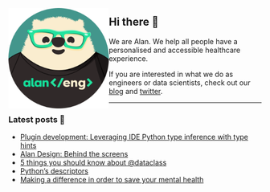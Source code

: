 <!--

**Here are some ideas to get you started:**

🙋‍♀️ A short introduction - what is your organization all about?
🌈 Contribution guidelines - how can the community get involved?
👩‍💻 Useful resources - where can the community find your docs? Is there anything else the community should know?
🍿 Fun facts - what does your team eat for breakfast?
🧙 Remember, you can do mighty things with the power of [Markdown](https://guides.github.com/features/mastering-markdown/)
-->

<img
  alt="Alan engineer"
  src="https://github.com/alan-eu/.github/raw/acceptance/profile/alan-eng-rounded.png"
  width="200"
  align="left"
/>

## Hi there 👋

We are Alan. We help all people have a personalised and accessible healthcare experience.

If you are interested in what we do as engineers or data scientists, check out our [blog](https://medium.com/alan) and [twitter](https://twitter.com/alanengineering).

---

### Latest posts 📖

<!--START_SECTION:feed-->
* [Plugin development: Leveraging IDE Python type inference with type hints](https://medium.com/alan/plugin-development-leveraging-ide-python-type-inference-with-type-hints-7426b3d5ee49?source=rss----b2cb698c4e73---4)
* [Alan Design: Behind the screens](https://medium.com/alan/alan-design-behind-the-screens-9263628dcbb1?source=rss----b2cb698c4e73---4)
* [ 5 things you should know about @dataclass](https://medium.com/alan/5-things-you-should-know-about-dataclass-8c143b75596?source=rss----b2cb698c4e73---4)
* [Python’s descriptors](https://medium.com/alan/pythons-descriptors-b7562298f386?source=rss----b2cb698c4e73---4)
* [Making a difference in order to save your mental health](https://medium.com/alan/making-a-difference-in-order-to-save-your-mental-health-75123b60e560?source=rss----b2cb698c4e73---4)
<!--END_SECTION:feed-->

